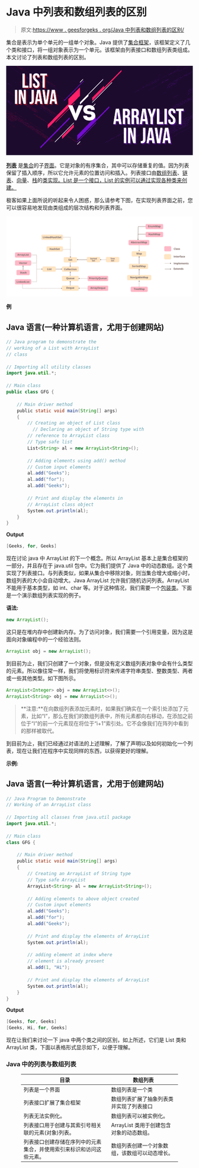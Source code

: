 # Java 中列表和数组列表的区别

> 原文:[https://www . geesforgeks . org/Java 中列表和数组列表的区别/](https://www.geeksforgeeks.org/difference-between-list-and-arraylist-in-java/)

集合是表示为单个单元的一组单个对象。Java 提供了[集合框架](https://www.geeksforgeeks.org/collections-in-java-2/)，该框架定义了几个类和接口，将一组对象表示为一个单元。该框架由列表接口和数组列表类组成。本文讨论了列表和数组列表的区别。

![Difference-between-List-and-ArrayList-in-Java](img/85844bad4ffc47a7e64ecfe510bee8eb.png)

[**列表**](https://www.geeksforgeeks.org/list-interface-java-examples/) 是[集合](https://www.geeksforgeeks.org/collections-in-java-2/)的子[界面](https://www.geeksforgeeks.org/interfaces-in-java/)。它是对象的有序集合，其中可以存储重复的值。因为列表保留了插入顺序，所以它允许元素的位置访问和插入。列表接口由[数组列表](https://www.geeksforgeeks.org/arraylist-in-java/)、[链表](https://www.geeksforgeeks.org/linked-list-in-java/)、[向量](https://www.geeksforgeeks.org/java-util-vector-class-java/)、[栈](https://www.geeksforgeeks.org/stack-class-in-java/)的[类实现。List 是一个接口，List 的实例可以通过实现各种类来创建。](https://www.geeksforgeeks.org/classes-objects-java/)

极客如果上面所说的听起来令人困惑，那么请参考下图，在实现列表界面之前，您可以很容易地发现由类组成的层次结构和列表界面。

![](img/31b0e27f7605fef98b55045c08b0df6c.png)

**例**

## Java 语言(一种计算机语言，尤用于创建网站)

```java
// Java program to demonstrate the
// working of a List with ArrayList
// class

// Importing all utility classes
import java.util.*;

// Main class
public class GFG {

    // Main driver method
    public static void main(String[] args)
    {
        // Creating an object of List class
          // Declaring an object of String type with
        // reference to ArrayList class
        // Type safe list
        List<String> al = new ArrayList<String>();

        // Adding elements using add() method
        // Custom input elements
        al.add("Geeks");
        al.add("for");
        al.add("Geeks");

        // Print and display the elements in
        // ArrayList class object
        System.out.println(al);
    }
}
```

**Output**

```java
[Geeks, for, Geeks]
```

现在讨论 java 中 ArrayList 的下一个概念。所以 ArrayList 基本上是集合框架的一部分，并且存在于 java.util 包中。它为我们提供了 Java 中的动态数组。这个类实现了列表接口。与列表类似，如果从集合中移除对象，则当集合增大或缩小时，数组列表的大小会自动增大。Java ArrayList 允许我们随机访问列表。ArrayList 不能用于基本类型，如 int、char 等。对于这种情况，我们需要一个[包装类](https://www.geeksforgeeks.org/wrapper-classes-java/)。下面是一个演示数组列表实现的例子。

**语法:**

```java
new ArrayList();
```

这只是在堆内存中创建新内存。为了访问对象，我们需要一个引用变量，因为这是面向对象编程中的一个经验法则。

```java
ArrayList obj = new ArrayList();
```

到目前为止，我们只创建了一个对象，但是没有定义数组列表对象中会有什么类型的元素。所以像往常一样，我们将使用标识符来传递字符串类型、整数类型、两者或一些其他类型。如下图所示。

```java
ArrayList<Integer> obj = new ArrayList<>();
ArrayList<String> obj = new ArrayList<>();
```

> **注意:**在向数组列表添加元素时，如果我们确实在一个索引处添加了元素，比如“I”，那么在我们的数组列表中，所有元素都向右移动，在添加之前位于“I”的前一个元素现在将位于“i+1”索引处。它不会像我们在阵列中看到的那样被取代。

到目前为止，我们已经通过对语法的上述理解，了解了声明以及如何初始化一个列表，现在让我们在程序中实现同样的东西，以获得更好的理解。

**示例:**

## Java 语言(一种计算机语言，尤用于创建网站)

```java
// Java Program to Demonstrate
// Working of an ArrayList class

// Importing all classes from java.util package
import java.util.*;

// Main class
class GFG {

    // Main driver method
    public static void main(String[] args)
    {
        // Creating an ArrayList of String type
        // Type safe ArrayList
        ArrayList<String> al = new ArrayList<String>();

        // Adding elements to above object created
        // Custom input elements
        al.add("Geeks");
        al.add("for");
        al.add("Geeks");

        // Print and display the elements of ArrayList
        System.out.println(al);

        // adding element at index where
        // element is already present
        al.add(1, "Hi");

        // Print and display the elements of ArrayList
        System.out.println(al);
    }
}
```

**Output**

```java
[Geeks, for, Geeks]
[Geeks, Hi, for, Geeks]
```

现在让我们来讨论一下 java 中两个类之间的区别，如上所述，它们是 List 类和 ArrayList 类，下面以表格形式显示如下，以便于理解。

### Java 中的列表与数组列表

<figure class="table">

| 目录 | 数组列表 |
| --- | --- |
| 列表是一个界面 | 数组列表是一个类 |
| 列表接口扩展了集合框架 | 数组列表扩展了抽象列表类并实现了列表接口 |
| 列表无法实例化。 | 数组列表可以被实例化。 |
| 列表接口用于创建与其索引号相关联的元素(对象)列表。 | ArrayList 类用于创建包含对象的动态数组。 |
| 列表接口创建存储在序列中的元素集合，并使用索引来标识和访问这些元素。 | 数组列表创建一个对象数组，该数组可以动态增长。 |

</figure>